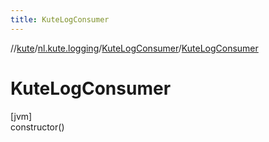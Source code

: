 ```yaml
---
title: KuteLogConsumer
---
```

//[kute](../../../index.html)/[nl.kute.logging](../index.html)/[KuteLogConsumer](index.html)/[KuteLogConsumer](-kute-log-consumer.html)



# KuteLogConsumer



[jvm]\
constructor()




